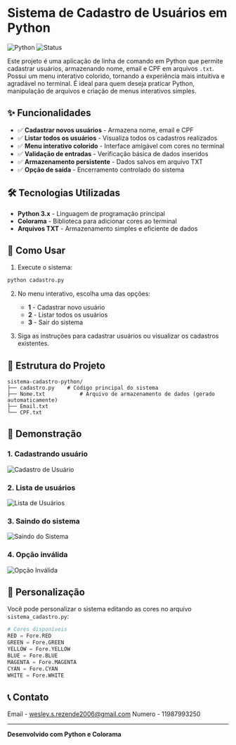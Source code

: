 # Sistema de Cadastro de Usuários em Python

![Python](https://img.shields.io/badge/Python-3.x-blue?logo=python)
![Status](https://img.shields.io/badge/Status-Funcionando-green)

Este projeto é uma aplicação de linha de comando em Python que permite cadastrar usuários, armazenando nome, email e CPF em arquivos `.txt`. Possui um menu interativo colorido, tornando a experiência mais intuitiva e agradável no terminal. É ideal para quem deseja praticar Python, manipulação de arquivos e criação de menus interativos simples.

## ✨ Funcionalidades

- ✅ **Cadastrar novos usuários** - Armazena nome, email e CPF
- ✅ **Listar todos os usuários** - Visualiza todos os cadastros realizados
- ✅ **Menu interativo colorido** - Interface amigável com cores no terminal
- ✅ **Validação de entradas** - Verificação básica de dados inseridos
- ✅ **Armazenamento persistente** - Dados salvos em arquivo TXT
- ✅ **Opção de saída** - Encerramento controlado do sistema

## 🛠️ Tecnologias Utilizadas

- **Python 3.x** - Linguagem de programação principal
- **Colorama** - Biblioteca para adicionar cores ao terminal
- **Arquivos TXT** - Armazenamento simples e eficiente de dados

## 🚀 Como Usar

1. Execute o sistema:
```bash
python cadastro.py
```

2. No menu interativo, escolha uma das opções:
   - **1** - Cadastrar novo usuário
   - **2** - Listar todos os usuários
   - **3** - Sair do sistema

3. Siga as instruções para cadastrar usuários ou visualizar os cadastros existentes.

## 📁 Estrutura do Projeto

```
sistema-cadastro-python/
├── cadastro.py    # Código principal do sistema
├── Nome.txt           # Arquivo de armazenamento de dados (gerado automaticamente)
├── Email.txt
└── CPF.txt
```

## 📸 Demonstração

### 1. Cadastrando usuário
![Cadastro de Usuário](https://github.com/user-attachments/assets/341fb2f1-b61e-416b-9044-88578909db0d)

### 2. Lista de usuários
![Lista de Usuários](https://github.com/user-attachments/assets/e370ea6d-5fa4-4123-b2bf-7669e5f59ea2)

### 3. Saindo do sistema
![Saindo do Sistema](https://github.com/user-attachments/assets/bde77f02-85b4-432c-8de4-6c414cc54bbc)

### 4. Opção inválida
![Opção Inválida](https://github.com/user-attachments/assets/e79e17a6-e37b-4e88-970f-9c0e8889a334)

## 🔧 Personalização

Você pode personalizar o sistema editando as cores no arquivo `sistema_cadastro.py`:

```python
# Cores disponíveis
RED = Fore.RED
GREEN = Fore.GREEN
YELLOW = Fore.YELLOW
BLUE = Fore.BLUE
MAGENTA = Fore.MAGENTA
CYAN = Fore.CYAN
WHITE = Fore.WHITE
```

## 📞 Contato

Email - wesley.s.rezende2006@gmail.com
Numero - 11987993250

---

**Desenvolvido com Python e Colorama**
